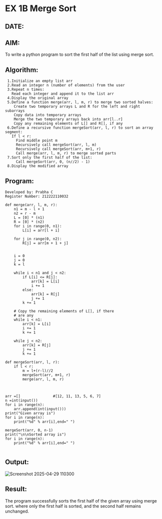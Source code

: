 # EX 1B Merge Sort
## DATE:
## AIM:
To write a python program to sort the first half of the list using merge sort.

## Algorithm:
```
 1.Initialize an empty list arr
 2.Read an integer n (number of elements) from the user
 3.Repeat n times:
   Read each integer and append it to the list arr
 4.Display the original array
 5.Define a function merge(arr, l, m, r) to merge two sorted halves:
    Create two temporary arrays L and R for the left and right subarrays
    Copy data into temporary arrays
    Merge the two temporary arrays back into arr[l..r]
    Copy any remaining elements of L[] and R[], if any
 6.Define a recursive function mergeSort(arr, l, r) to sort an array segment:
   If l < r:
     Find middle point m
     Recursively call mergeSort(arr, l, m)
     Recursively call mergeSort(arr, m+1, r)
     Call merge(arr, l, m, r) to merge sorted parts
 7.Sort only the first half of the list:
     Call mergeSort(arr, 0, (n//2) - 1)
 8.Display the modified array
 ```
 
## Program:
```
Developed by: Prabha C
Register Number: 212222110032 

def merge(arr, l, m, r):
    n1 = m - l + 1
    n2 = r - m
    L = [0] * (n1)
    R = [0] * (n2)
    for i in range(0, n1):
        L[i] = arr[l + i]
 
    for j in range(0, n2):
        R[j] = arr[m + 1 + j]
 

    i = 0     
    j = 0     
    k = l     
 
    while i < n1 and j < n2:
        if L[i] <= R[j]:
            arr[k] = L[i]
            i += 1
        else:
            arr[k] = R[j]
            j += 1
        k += 1
 
    # Copy the remaining elements of L[], if there
    # are any
    while i < n1:
        arr[k] = L[i]
        i += 1
        k += 1
 
    while j < n2:
        arr[k] = R[j]
        j += 1
        k += 1

def mergeSort(arr, l, r):
    if l < r:
        m = l+(r-l)//2
        mergeSort(arr, m+1, r)
        merge(arr, l, m, r)
 
 

arr =[]               #[12, 11, 13, 5, 6, 7]
n =int(input())
for i in range(n):
    arr.append(int(input()))
print("Given array is")
for i in range(n):
    print("%d" % arr[i],end=" ")
 
mergeSort(arr, 0, n-1)
print("\n\nSorted array is")
for i in range(n):
    print("%d" % arr[i],end=" ")
 
```
## Output:

![Screenshot 2025-04-29 110300](https://github.com/user-attachments/assets/75c8bd61-dc76-4d03-a607-82483fb2a918)

## Result:
The program successfully sorts the first half of the given array using merge sort. where only the first half is sorted, and the second half remains unchanged.
